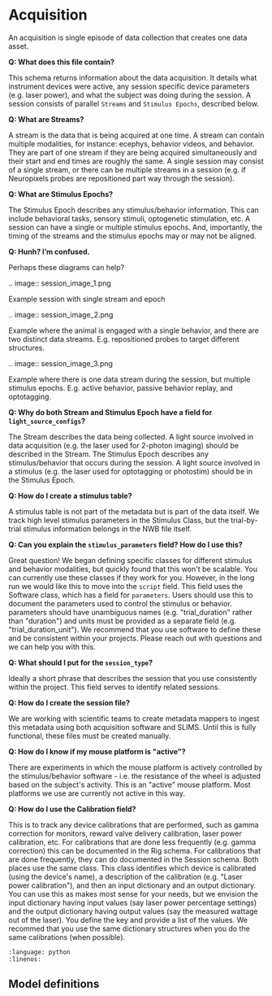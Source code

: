 # Acquisition

An acquisition is single episode of data collection that creates one data asset.

**Q: What does this file contain?**

This schema returns information about the data acquisition. It details what instrument devices were active, any session 
specific device parameters (e.g. laser power), and what the subject was doing during the session. A session consists of 
parallel `Streams` and `Stimulus Epochs`, described below.

**Q: What are Streams?**

A stream is the data that is being acquired at one time. A stream can contain multiple modalities, for instance: ecephys, 
behavior videos, and behavior. They are part of one stream if they are being acquired simultaneously and their start and 
end times are roughly the same. A single session may consist of a single stream, or there can be multiple streams in a 
session (e.g. if Neuropixels probes are repositioned part way through the session).

**Q: What are Stimulus Epochs?**

The Stimulus Epoch describes any stimulus/behavior information. This can include behavioral tasks, sensory stimuli, 
optogenetic stimulation, etc. A session can have a single or multiple stimulus epochs. And, importantly, the timing of 
the streams and the stimulus epochs may or may not be aligned.

**Q: Hunh? I’m confused.**

Perhaps these diagrams can help?

.. image:: session_image_1.png

Example session with single stream and epoch

.. image:: session_image_2.png

Example where the animal is engaged with a single behavior, and there are two distinct data streams. E.g. repositioned 
probes to target different structures. 

.. image:: session_image_3.png

Example where there is one data stream during the session, but multiple stimulus epochs. E.g. active behavior, passive 
behavior replay, and optotagging.

**Q: Why do both Stream and Stimulus Epoch have a field for `light_source_configs`?**

The Stream describes the data being collected. A light source involved in data acquisition (e.g. the laser used for 
2-photon imaging) should be described in the Stream. The Stimulus Epoch describes any stimulus/behavior that occurs 
during the session. A light source involved in a stimulus (e.g. the laser used for optotagging or photostim) should be 
in the Stimulus Epoch.

**Q: How do I create a stimulus table?**

A stimulus table is not part of the metadata but is part of the data itself. We track high level stimulus parameters in 
the Stimulus Class, but the trial-by-trial stimulus information belongs in the NWB file itself.

**Q: Can you explain the `stimulus_parameters` field? How do I use this?**

Great question! We began defining specific classes for different stimulus and behavior modalities, but quickly found 
that this won't be scalable. You can currently use these classes if they work for you. However, in the long run we 
would like this to move into the `script` field. This field uses the Software class, which has a field for 
`parameters`. Users should use this to document the parameters used to control the stimulus or behavior. parameters
should have unambiguous names (e.g. "trial_duration" rather than "duration") and units must be provided as a separate
field (e.g. "trial_duration_unit"). We recommend that you use software to define these and be consistent within your 
projects. Please reach out with questions and we can help you with this.

**Q: What should I put for the `session_type`?**

Ideally a short phrase that describes the session that you use consistently within the project. This field serves to
identify related sessions.

**Q: How do I create the session file?**

We are working with scientific teams to create metadata mappers to ingest this metadata using both acquisition software 
and SLIMS. Until this is fully functional, these files must be created manually.

**Q: How do I know if my mouse platform is "active"?**

There are experiments in which the mouse platform is actively controlled by the stimulus/behavior software - i.e. the 
resistance of the wheel is adjusted based on the subject's activity. This is an "active" mouse platform. Most platforms 
we use are currently not active in this way.

**Q: How do I use the Calibration field?**

This is to track any device calibrations that are performed, such as gamma correction for monitors, reward valve 
delivery calibration, laser power calibration, etc. For calibrations that are done less frequently (e.g. gamma 
correction) this can be documented in the Rig schema. For calibrations that are done frequently, they can do documented 
in the Session schema. Both places use the same class. This class identifies which device is calibrated (using the 
device's name), a description of the calibration (e.g. "Laser power calibration"), and then an input dictionary and an 
output dictionary. You can use this as makes most sense for your needs, but we envision the input dictionary having 
input values (say laser power percentage settings) and the output dictionary having output values (say the measured 
wattage out of the laser). You define the key and provide a list of the values. We recommed that you use the same 
dictionary structures when you do the same calibrations (when possible).


```{literalinclude} ../../examples/exaspim_acquisition.py
:language: python
:linenos:
```

## Model definitions